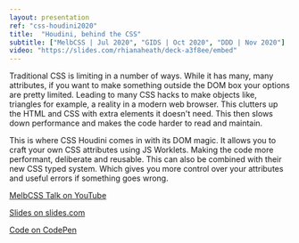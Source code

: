```yaml
---
layout: presentation
ref: "css-houdini2020"
title:  "Houdini, behind the CSS"
subtitle: ["MelbCSS | Jul 2020", "GIDS | Oct 2020", "DDD | Nov 2020"]
video: "https://slides.com/rhianaheath/deck-a3f8ee/embed"
---
```


Traditional CSS is limiting in a number of ways. While it has many, many attributes, if you want to make something outside the DOM box your options are pretty limited. Leading to many CSS hacks to make objects like, triangles for example, a reality in a modern web browser. This clutters up the HTML and CSS with extra elements it doesn't need. This then slows down performance and makes the code harder to read and maintain. 

This is where CSS Houdini comes in with its DOM magic. It allows you to craft your own CSS attributes using JS Worklets. Making the code more performant, deliberate and reusable. This can also be combined with their new CSS typed system. Which gives you more control over your attributes and useful errors if something goes wrong.  

[MelbCSS Talk on YouTube](https://www.youtube.com/watch?v=LquUv6SB8Mk&feature=youtu.be&t=2767)

[Slides on slides.com](https://slides.com/rhianaheath/deck-a3f8ee)

[Code on CodePen](https://codepen.io/rhiana-the-selector/project/editor/ZKmgBv)
